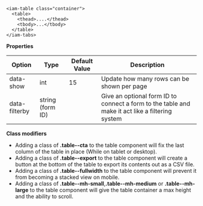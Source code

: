 ```
<iam-table class="container">
  <table>
    <thead>....</thead>
    <tbody>...</tbody>
  </table>
</iam-tabs>
```

**Properties**

| Option | Type | Default Value | Description |
| ------ | ---- | ------------- | ----------- |
| data-show | int | 15 | Update how many rows can be shown per page |
| data-filterby | string (form ID) | | Give an optional form ID to connect a form to the table and make it act like a filtering system |


**Class modifiers**

- Adding a class of **.table--cta** to the table component will fix the last column of the table in place (While on tablet or desktop). 
- Adding a class of **.table--export** to the table component will create a button at the bottom of the table to export its contents out as a CSV file.
- Adding a class of **.table--fullwidth** to the table component will prevent it from becoming a stacked view on mobile.
- Adding a class of **.table--mh-small**,**.table--mh-medium** or **.table--mh-large** to the table component will give the table container a max height and the ability to scroll.